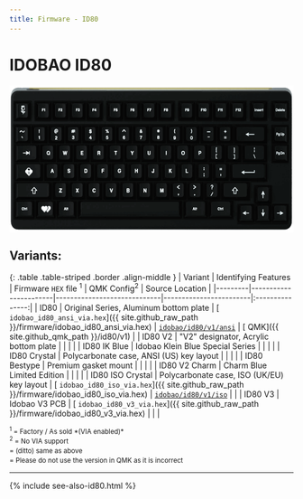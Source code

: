 ```yaml
---
title: Firmware - ID80
---
```


# IDOBAO ID80

<img src="../assets/img/idobao-id80.png" height="260" width="auto" style="display:block;margin-left:auto;margin-right:auto;">

## Variants:

{: .table .table-striped .border .align-middle }
| Variant | Identifying Features  | Firmware `HEX` file <sup>1</sup> | QMK Config<sup>2</sup> | Source Location |
|---------|-----------------------|-----------------------------|------------------------|:---------------:|
| ID80 | Original Series, Aluminum bottom plate | [<i class="fas fa-microchip"></i> `idobao_id80_ansi_via.hex`]({{ site.github_raw_path }}/firmware/idobao_id80_ansi_via.hex) | [<i class="fas fa-cog"></i> `idobao/id80/v1/ansi`](https://config.qmk.fm/#/idobao/id80/v1/ansi/LAYOUT) | [<i class="fab fa-github"></i> QMK]({{ site.github_qmk_path }}/id80/v1) |
| ID80 V2 | "V2" designator, Acrylic bottom plate | <i class="fas fa-chevron-up"></i> | <i class="fas fa-chevron-up"></i> | <i class="fas fa-chevron-up"></i> |
| ID80 IK Blue | Idobao Klein Blue Special Series | <i class="fas fa-chevron-up"></i> | <i class="fas fa-chevron-up"></i> | <i class="fas fa-chevron-up"></i> |
| ID80 Crystal | Polycarbonate case, ANSI (US) key layout | <i class="fas fa-chevron-up"></i> | <i class="fas fa-chevron-up"></i> | <i class="fas fa-chevron-up"></i> |
| ID80 Bestype | Premium gasket mount | <i class="fas fa-chevron-up"></i> | <i class="fas fa-chevron-up"></i> | <i class="fas fa-chevron-up"></i> |
| ID80 V2 Charm | Charm Blue Limited Edition  | <i class="fas fa-chevron-up"></i> | <i class="fas fa-chevron-up"></i> | <i class="fas fa-chevron-up"></i> |
| ID80 ISO Crystal | Polycarbonate case, ISO (UK/EU) key layout | [<i class="fas fa-microchip"></i> `idobao_id80_iso_via.hex`]({{ site.github_raw_path }}/firmware/idobao_id80_iso_via.hex) | [<i class="fas fa-cog"></i> `idobao/id80/v1/iso`](https://config.qmk.fm/#/idobao/id80/v1/iso/LAYOUT_iso) | <i class="fas fa-chevron-up"></i> |
| ID80 V3 | Idobao V3 PCB | [<i class="fas fa-microchip"></i> `idobao_id80_v3_via.hex`]({{ site.github_raw_path }}/firmware/idobao_id80_v3_via.hex) | <i class="fas fa-ban text-danger"></i> | <i class="fas fa-ban text-danger"></i> |

<small class="text-muted">
<sup>1</sup> = Factory / As sold *(VIA enabled)*<br>
<sup>2</sup> = <i class="fas fa-exclamation-triangle"></i> No VIA support<br>
<i class="fas fa-chevron-up"></i> = (ditto) same as above<br>
<i class="fas fa-ban text-danger"></i> = Please do not use the version in QMK as it is incorrect
</small>

---

{% include see-also-id80.html %}
